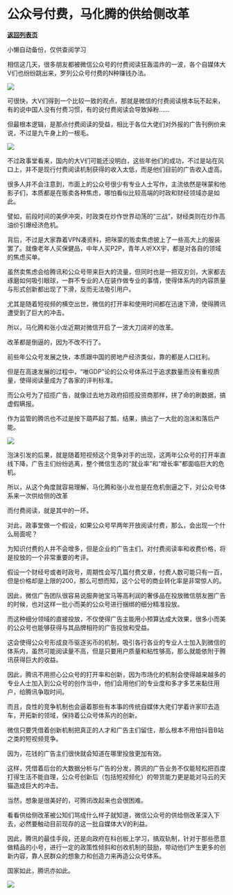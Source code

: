 # 公众号付费，马化腾的供给侧改革

[**返回列表页**](/gzh/政事堂2019)

小懒自动备份，仅供查阅学习

  

相信这几天，很多朋友都被微信公众号的付费阅读狂轰滥炸的一波，各个自媒体大V们也纷纷跳出来，罗列公众号付费的N种赚钱办法。

  

![](https://mmbiz.qpic.cn/mmbiz_png/rxhS23yu8cPy8sBOp94NglovLQ75bWnu5lAf05UnOZkw7cicPiblnBhmsgQWBfKdTkdQOuicqyoJb9xS7UiaF8c8icA/640?wx_fmt=png)

  

可很快，大V们得到一个比较一致的观点，那就是微信的付费阅读根本玩不起来，有的说中国人没有付费习惯，有的说付费阅读会导致掉粉......

  

但最根本逻辑，是那点付费阅读的受益，相比于各位大佬们对外报的广告刊例价来说，不过是九牛身上的一根毛。

  

![](https://mmbiz.qpic.cn/mmbiz_png/rxhS23yu8cPy8sBOp94NglovLQ75bWnulemwgBydaibohVto8tl7wIdq0icVc6J8ooLE7XvcI2LdabXDUQj2m1mg/640?wx_fmt=png)

  

不过政事堂看来，国内的大V们可能还没明白，这些年他们的成功，不过是站在风口上，并不是现行付费阅读机制获得的收入太低，而是他们目前的广告收入虚高。

  

很多人并不会注意到，市面上的公众号很少有专业人士写作，主流依然是咪蒙和他影子们，本质都是在贩卖各种焦虑，哪怕看似比较高端的时政和财经领域亦是如此。

  

譬如，前段时间的美伊冲突，时政类在炒作世界动荡的“三战”，财经类则在炒作高油价引爆经济危机。

  

背后，不过是大家靠着VPN凑资料，把咪蒙的贩卖焦虑披上了一些高大上的服装罢了。就像老年人买保健品，中年人买P2P，青年人听XX宇，都是对各自的领域的焦虑买单。

  

虽然卖焦虑会给腾讯和公众号带来巨大的流量，但同时也是一把双刃剑，大家都去琢磨如何吸引眼球，一群不专业的人在装作做专业的事情，使得体系内的内容质量与形式创新都出现了下滑，反而无法吸引用户。

  

尤其是随着短视频的横空出世，微信的打开率和使用时间都在迅速下滑，使得腾讯遭受到了巨大的冲击。

  

所以，马化腾和张小龙近期对微信开启了一波大刀阔斧的改革。  

  

改革都是倒逼的，因为不改不行了。

  

前些年公众号发展之快，本质跟中国的房地产经济类似，靠的都是人口红利。

  

但是在高速发展的过程中，“唯GDP”论的公众号体系过于追求数量而没有重视质量，使得阅读量成为了各家的评判标准。

  

而公众号为了招揽广告，就像过去地方政府招揽投资商那样，拼了命的刷数据，搞虚假瞒报。

  

作为监管的腾讯也不过是按下葫芦起了瓢，结果，搞出了一大批的泡沫和落后产能。

  

![](https://mmbiz.qpic.cn/mmbiz_jpg/rxhS23yu8cPy8sBOp94NglovLQ75bWnugmDouCpAQF8CO6sMyWtOBcm4udcBMkVcWYGGBE3NpibBRlT4yo7FTQw/640?wx_fmt=jpeg)

  

泡沫引发的后果，就是随着短视频这个竞争对手的出现，这两年公众号的打开率直线下降，广告主们纷纷逃离，整个微信生态的“就业率”和“增长率”都面临巨大的危机。  

  

所以，从这个角度就容易理解，马化腾和张小龙也是在危机倒逼之下，对公众号体系来一次供给侧的改革

  

而付费阅读，就是其中的一环。  

  

对此，政事堂做一个假设，如果公众号早两年开放阅读付费，那么，会出现一个什么局面呢？  

  

为知识付费的人并不会增多，但是企业的广告主们，对付费阅读率和收费价格，将是投放的一个非常重要的考评。

  

假设一个财经号或者时政号，周期性会写几篇付费文章，付费人数可能只有一百，但是价格却是上限的200，那么可想而知，这个公号的商业转化率是非常惊人的。

  

因此，微信广告团队很容易说服奔驰宝马等高利润的奢侈品在投放微信朋友圈广告的时候，也对这样一批小而美的公众号进行捆绑的细分精准投放。

  

而这种细分领域的直接投放，不仅使得广告主能用小预算达成大效果，很多小而美的公众号也能够获得与其品牌相符的广告投放和受益。

  

  

这会使得公众号形成良币驱逐劣币的机制，吸引各行各业的专业人士加入到微信的体系内，虽然可能阅读量不高，但是只要用户质量和粘性够高，那么就能依附于腾讯获得巨大的收益。

  

因此，腾讯不用担心公众号的打开率和创新，因为市场化的机制会使得越来越多的专业人士加入到公众号的创作当中，他们会用他们的专业度和多才多艺来黏住用户，给腾讯争取时间。  

  

而且，良性的竞争机制也会逼着那些有本事的传统自媒体大佬们学着许家印去造车，开拓新的领域，保持着公众号体系内的创新。

  

微信只要凭借着创新机制把真正的人才和广告主们留住，那么根本不用怕抖音B站之类的短视频竞争。

  

因为，花钱的广告主们很快就会知道在哪里投放更加有效。

  

这样，凭借着后台的大数据分析与广告的分发，腾讯的广告业务不仅能轻松把百度打得生活不能自理，公众号创新后（包括短视频化）的带货能力更是能对马云的天猫造成巨大的冲击。  

  

当然，想象是很美好的，可腾讯改起来也会很困难。

  

看看供给侧改革被公知们骂成什么样子就知道，微信公众号的供给侧改革深入下去，必然要触动目前现存的这一批自媒体大V的利益。

  

  

因此，腾讯的最佳手段，还是向政府在科创板上学习，搞双轨制，针对于那些愿意做精品的小号，进行一定的政策性倾斜和创收机制的鼓励，带动他们产生更多的创新内容，靠人民群众的想象力和创造力来再造公众号体系。

  

国家如此，腾讯亦如此。

  

![](https://mmbiz.qpic.cn/mmbiz_jpg/rxhS23yu8cPp0iaKAfe0ZsWfgGcY72o9Nror8TicrtnlDsqzY7y4Kum4fM3X0FMEGlbvm9HvZUiaETSnLt4DHNLbQ/640?wx_fmt=jpeg)

